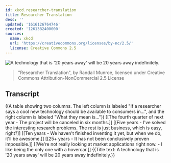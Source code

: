 ```yaml
---
id: xkcd.researcher-translation
title: Researcher Translation
desc: ''
updated: '1616126764746'
created: '1261382400000'
sources:
  name: xkcd
  url: 'https://creativecommons.org/licenses/by-nc/2.5/'
  license: Creative Commons 2.5
---
```

![A technology that is '20 years away' will be 20 years away indefinitely.](https://imgs.xkcd.com/comics/researcher_translation.png)
> "Researcher Translation", by Randall Munroe, licensed under Creative Commons Attribution-NonCommercial 2.5 License

## Transcript
((A table showing two columns. The left column is labeled "If a researcher says a cool new technology should be available to consumers in...", and the right column is labeled "What they mean is..."))
[[The fourth quarter of next year - The project will be canceled in six months.]]
[[Five years - I've solved the interesting research problems. The rest is just business, which is easy, right?]]
[[Ten years - We haven't finished inventing it yet, but when we do, it'll be awesome.]]
[[25+ years - It has not been conclusively proven impossible.]]
[[We're not really looking at market applications right now. - I like being the only one with a hovercar.]]
{{Title text: A technology that is '20 years away' will be 20 years away indefinitely.}}
